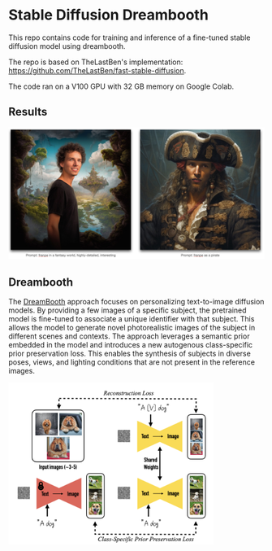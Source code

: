 # Stable Diffusion Dreambooth

This repo contains code for training and inference of a fine-tuned stable diffusion model using dreambooth.

The repo is based on TheLastBen's implementation: https://github.com/TheLastBen/fast-stable-diffusion.

The code ran on a V100 GPU with 32 GB memory on Google Colab.

## Results

![](images/examples.png)

## Dreambooth

The [DreamBooth](https://arxiv.org/abs/2208.12242) approach focuses on personalizing text-to-image diffusion models. By providing a few images of a specific subject, the pretrained model is fine-tuned to associate a unique identifier with that subject. This allows the model to generate novel photorealistic images of the subject in different scenes and contexts. The approach leverages a semantic prior embedded in the model and introduces a new autogenous class-specific prior preservation loss. This enables the synthesis of subjects in diverse poses, views, and lighting conditions that are not present in the reference images.

![](images/dreambooth.png)
